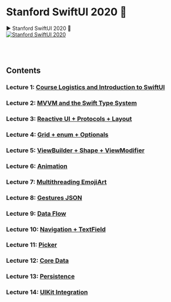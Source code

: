 # Stanford SwiftUI 2020 🍎

▶️ Stanford SwiftUI 2020 🔗  
[![Stanford SwiftUI 2020](http://img.youtube.com/vi/jbtqIBpUG7g/0.jpg)](https://www.youtube.com/watch?v=jbtqIBpUG7g&list=PLpGHT1n4-mAtTj9oywMWoBx0dCGd51_yG&index=14) 

<br/>
<br/>

## Contents
### Lecture 1: [Course Logistics and Introduction to SwiftUI](./Lectures/lecture1.md)  
### Lecture 2: [MVVM and the Swift Type System]()  
### Lecture 3: [Reactive UI + Protocols + Layout]()  
### Lecture 4: [Grid + enum + Optionals]()  
### Lecture 5: [ViewBuilder + Shape + ViewModifier]()  
### Lecture 6: [Animation]()  
### Lecture 7: [Multithreading EmojiArt]()  
### Lecture 8: [Gestures JSON]()  
### Lecture 9: [Data Flow]()  
### Lecture 10: [Navigation + TextField]()  
### Lecture 11: [Picker]()  
### Lecture 12: [Core Data]()  
### Lecture 13: [Persistence]()  
### Lecture 14: [UIKit Integration]()  
